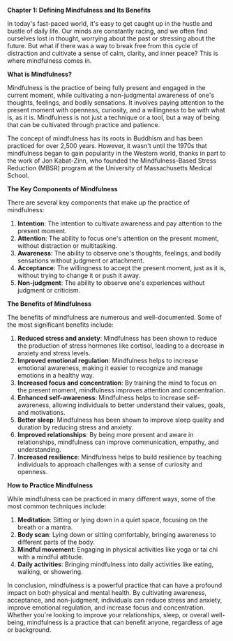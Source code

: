 <p><strong>Chapter 1: Defining Mindfulness and Its Benefits</strong></p>

<p>In today's fast-paced world, it's easy to get caught up in the hustle and bustle of daily life. Our minds are constantly racing, and we often find ourselves lost in thought, worrying about the past or stressing about the future. But what if there was a way to break free from this cycle of distraction and cultivate a sense of calm, clarity, and inner peace? This is where mindfulness comes in.</p>

<p><strong>What is Mindfulness?</strong></p>

<p>Mindfulness is the practice of being fully present and engaged in the current moment, while cultivating a non-judgmental awareness of one's thoughts, feelings, and bodily sensations. It involves paying attention to the present moment with openness, curiosity, and a willingness to be with what is, as it is. Mindfulness is not just a technique or a tool, but a way of being that can be cultivated through practice and patience.</p>

<p>The concept of mindfulness has its roots in Buddhism and has been practiced for over 2,500 years. However, it wasn't until the 1970s that mindfulness began to gain popularity in the Western world, thanks in part to the work of Jon Kabat-Zinn, who founded the Mindfulness-Based Stress Reduction (MBSR) program at the University of Massachusetts Medical School.</p>

<p><strong>The Key Components of Mindfulness</strong></p>

<p>There are several key components that make up the practice of mindfulness:</p>

<ol>
<li><strong>Intention</strong>: The intention to cultivate awareness and pay attention to the present moment.</li>
<li><strong>Attention</strong>: The ability to focus one's attention on the present moment, without distraction or multitasking.</li>
<li><strong>Awareness</strong>: The ability to observe one's thoughts, feelings, and bodily sensations without judgment or attachment.</li>
<li><strong>Acceptance</strong>: The willingness to accept the present moment, just as it is, without trying to change it or push it away.</li>
<li><strong>Non-judgment</strong>: The ability to observe one's experiences without judgment or criticism.</li>
</ol>

<p><strong>The Benefits of Mindfulness</strong></p>

<p>The benefits of mindfulness are numerous and well-documented. Some of the most significant benefits include:</p>

<ol>
<li><strong>Reduced stress and anxiety</strong>: Mindfulness has been shown to reduce the production of stress hormones like cortisol, leading to a decrease in anxiety and stress levels.</li>
<li><strong>Improved emotional regulation</strong>: Mindfulness helps to increase emotional awareness, making it easier to recognize and manage emotions in a healthy way.</li>
<li><strong>Increased focus and concentration</strong>: By training the mind to focus on the present moment, mindfulness improves attention and concentration.</li>
<li><strong>Enhanced self-awareness</strong>: Mindfulness helps to increase self-awareness, allowing individuals to better understand their values, goals, and motivations.</li>
<li><strong>Better sleep</strong>: Mindfulness has been shown to improve sleep quality and duration by reducing stress and anxiety.</li>
<li><strong>Improved relationships</strong>: By being more present and aware in relationships, mindfulness can improve communication, empathy, and understanding.</li>
<li><strong>Increased resilience</strong>: Mindfulness helps to build resilience by teaching individuals to approach challenges with a sense of curiosity and openness.</li>
</ol>

<p><strong>How to Practice Mindfulness</strong></p>

<p>While mindfulness can be practiced in many different ways, some of the most common techniques include:</p>

<ol>
<li><strong>Meditation</strong>: Sitting or lying down in a quiet space, focusing on the breath or a mantra.</li>
<li><strong>Body scan</strong>: Lying down or sitting comfortably, bringing awareness to different parts of the body.</li>
<li><strong>Mindful movement</strong>: Engaging in physical activities like yoga or tai chi with a mindful attitude.</li>
<li><strong>Daily activities</strong>: Bringing mindfulness into daily activities like eating, walking, or showering.</li>
</ol>

<p>In conclusion, mindfulness is a powerful practice that can have a profound impact on both physical and mental health. By cultivating awareness, acceptance, and non-judgment, individuals can reduce stress and anxiety, improve emotional regulation, and increase focus and concentration. Whether you're looking to improve your relationships, sleep, or overall well-being, mindfulness is a practice that can benefit anyone, regardless of age or background.</p>
